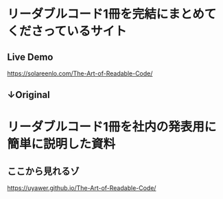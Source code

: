# リーダブルコード1冊を完結にまとめてくださっているサイト

## Live Demo
https://solareenlo.com/The-Art-of-Readable-Code/

↓Original
---
# リーダブルコード1冊を社内の発表用に簡単に説明した資料

## ここから見れるゾ
https://uyawer.github.io/The-Art-of-Readable-Code/
